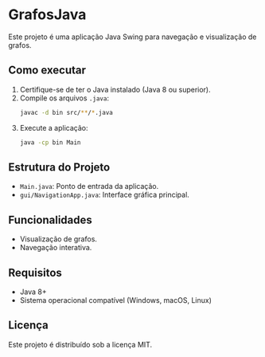 # GrafosJava

Este projeto é uma aplicação Java Swing para navegação e visualização de grafos.

## Como executar

1. Certifique-se de ter o Java instalado (Java 8 ou superior).
2. Compile os arquivos `.java`:
   ```bash
   javac -d bin src/**/*.java
   ```
3. Execute a aplicação:
   ```bash
   java -cp bin Main
   ```

## Estrutura do Projeto

- `Main.java`: Ponto de entrada da aplicação.
- `gui/NavigationApp.java`: Interface gráfica principal.

## Funcionalidades

- Visualização de grafos.
- Navegação interativa.

## Requisitos

- Java 8+
- Sistema operacional compatível (Windows, macOS, Linux)

## Licença

Este projeto é distribuído sob a licença MIT.
